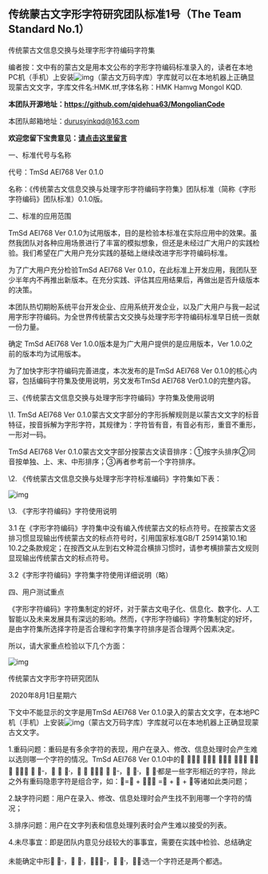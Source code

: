 ## 传统蒙古文字形字符研究团队标准1号（The Team Standard No.1）

传统蒙古文信息交换与处理字形字符编码字符集

  

编者按：文中有的蒙古文是用本文公布的字形字符编码标准录入的，读者在本地PC机（手机）上安装![img](https://mmbiz.qpic.cn/mmbiz_png/s4RyjEaHDo2s4mbjXBm5VefIbpAB33WRCr8regDV7LJ1cGIDOXWUPsOhZicNiaxPsEPWaKOOARvcovqpPVWBMYWg/640?wx_fmt=png&tp=webp&wxfrom=5&wx_lazy=1&wx_co=1)（蒙古文万码字库）字库就可以在本地机器上正确显现蒙古文文字，字库文件名:HMK.ttf,字体名称：HMK Hamvg Mongol KQD.



**本团队开源地址：https://github.com/qidehua63/MongolianCode**



本团队邮箱地址：durusyinkqd@163.com

**欢迎您留下宝贵意见：[请点击这里留言](https://mp.weixin.qq.com/s?__biz=MzAwMDY0NjU4Mg==&mid=2247484126&idx=1&sn=edc2cce4bbf3cd4eafbf3b941b20e43c&chksm=9ae48e07ad9307116d613512d18f7fadc57a96d56d04f26578da7a00b6214240b156879e5398&scene=126&sessionid=1596670516&key=644b115416bee2415c1bfb74c99d7449e8f7daa91f5b04cd893fb49422d1e0e2094c3ade46ac22a843947cd4429a4c4e72fc30bc8d59d284cfb0a0cc0b670b8144db82718d7f42413667d1aa057aade7&ascene=1&uin=MzAwODUyNzU1&devicetype=Windows+10+x64&version=62090529&lang=zh_CN&exportkey=AS%2FgRgSg2JCcwhMeF0uKnCA%3D&pass_ticket=viTCYT%2BXO8ojVROsQME19XtWCptXVUGW8%2FVCetiFPP3VBrxuEvFHW2tPXj%2FTtpZf)**



一、标准代号与名称

代号：TmSd  AEI768 Ver 0.1.0

名称：《传统蒙古文信息交换与处理字形字符编码字符集》团队标准（简称《字形字符编码》团队标准）0.1.0版。

二、标准的应用范围

TmSd  AEI768 Ver 0.1.0为试用版本，目的是检验本标准在实际应用中的效果。虽然我团队对各种应用场景进行了丰富的模拟想象，但还是未经过广大用户的实践检验。我们希望在广大用户充分实践的基础上继续改进字形字符编码标准。

为了广大用户充分检验TmSd AEI768 Ver 0.1.0，在此标准上开发应用，我团队至少半年内不再推出新版本。在充分实践、评估其应用结果后，再做出是否升级版本的决策。

本团队热切期盼系统平台开发企业、应用系统开发企业，以及广大用户与我一起试用字形字符编码。为全世界传统蒙古文交换与处理字形字符编码标准早日统一贡献一份力量。

确定 TmSd  AEI768 Ver 1.0.0版本是为广大用户提供的是应用版本，Ver 1.0.0之前的版本均为试用版本。

为了加快字形字符编码完善进度，本次发布的是TmSd  AEI768 Ver 0.1.0的核心内容，包括编码字符集及使用说明，另文发布TmSd AEI768 Ver0.1.0的完整内容。

三、《传统蒙古文信息交换与处理字形字符编码》字符集及使用说明

\1. TmSd AEI768 Ver 0.1.0蒙古文文字部分的字形拆解规则是以蒙古文文字的标音特征，按音拆解为字形字符，其规律为：字符皆有音，有音必有形，重音不重形，一形对一码。

TmSd AEI768 Ver 0.1.0蒙古文文字部分按蒙古文读音排序：①按字头排序②同音按单独、上、末、中形排序；③再者参考前一个字符排序。

\2. 《传统蒙古文信息交换与处理字形字符标准编码》字符集如下表：

![img](https://mmbiz.qpic.cn/mmbiz_png/s4RyjEaHDo1g9UgkOfCDzMeHMyq9RebWoGGHHeOzP9iaTAcIDcKAomCZLia2YwJ6iaZyZzGRNHVDAZRoGMaNMpoibA/640?wx_fmt=png&tp=webp&wxfrom=5&wx_lazy=1&wx_co=1)

\3. 《字形字符编码》字符使用说明

3.1 在《字形字符编码》字符集中没有编入传统蒙古文的标点符号。在按蒙古文竖排习惯显现输出传统蒙古文的标点符号时，引用国家标准GB/T 25914第10.1和10.2之条款规定；在按西文从左到右文种混合横排习惯时，请参考横排蒙古文规则显现输出传统蒙古文的标点符号。

3.2《字形字符编码》字符集字符使用详细说明（略）

四、用户测试重点

《字形字符编码》字符集制定的好坏，对于蒙古文电子化、信息化、数字化、人工智能以及未来发展具有深远的影响。然而，《字形字符编码》字符集制定的好坏，是由字符集所选择字符是否合理和字符集字符排序是否合理两个因素决定。

所以，请大家重点检验以下几个方面：

![img](https://mmbiz.qpic.cn/mmbiz_png/s4RyjEaHDo1g9UgkOfCDzMeHMyq9RebWe8NRfacGudOKndyjeApAZ8JLWh4K3keXr29Wug4WzjpA1Yz9mEmR7g/640?wx_fmt=png&tp=webp&wxfrom=5&wx_lazy=1&wx_co=1)

传统蒙古文字形字符研究团队

​            2020年8月1日星期六 



下文中不能显示的文字是用TmSd  AEI768 Ver 0.1.0录入的蒙古文文字，在本地PC机（手机）上安装![img](https://mmbiz.qpic.cn/mmbiz_png/s4RyjEaHDo2s4mbjXBm5VefIbpAB33WRCr8regDV7LJ1cGIDOXWUPsOhZicNiaxPsEPWaKOOARvcovqpPVWBMYWg/640?wx_fmt=png&tp=webp&wxfrom=5&wx_lazy=1&wx_co=1)（蒙古文万码字库）字库就可以在本地机器上正确显现蒙古文文字。

1.重码问题：重码是有多余字符的表现，用户在录入、修改、信息处理时会产生难以选则哪一个字符的情况。TmSd  AEI768 Ver 0.1.0中的 ， ， ， ， ， ，  ᠊᠊，  ᠊，  ，  ᠊᠊， ᠊， ᠊都是一些字形相近的字符，除此之外有重码隐患字符是组合字，如：= + ， = +  + 等诸如此类问题；

2.缺字符问题：用户在录入、修改、信息处理时会产生找不到用哪一个字符的情况；

3.排序问题：用户在文字列表和信息处理列表时会产生难以接受的列表。

4.未尽事宜：即是团队内意见分歧较大的事事宜，需要在实践中检验、总结确定

未能确定中形 ᠊᠊， ᠊，，᠊᠊， ᠊，᠊选一个字符还是两个都选。